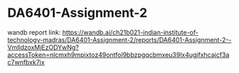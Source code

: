 # DA6401-Assignment-2

wandb report link: https://wandb.ai/ch21b021-indian-institute-of-technology-madras/DA6401-Assignment-2/reports/DA6401-Assignment-2--VmlldzoxMjEzODYwNg?accessToken=nlcmxh9mpixtoz49ontfol9bbzpgqcbmxeu39lx4ugjfxhcajcf3ac7wnfbxk7ix

